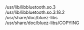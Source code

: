 /usr/lib/libbluetooth.so.3  
/usr/lib/libbluetooth.so.3.18.2  
/usr/share/doc/bluez-libs  
/usr/share/doc/bluez-libs/COPYING  
